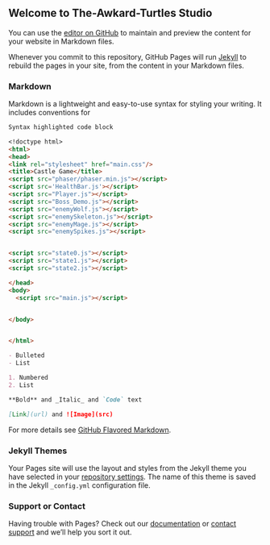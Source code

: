 ## Welcome to The-Awkard-Turtles Studio

You can use the [editor on GitHub](https://github.com/amr5572/The-Awkward-Turtles/edit/master/README.md) to maintain and preview the content for your website in Markdown files.

Whenever you commit to this repository, GitHub Pages will run [Jekyll](https://jekyllrb.com/) to rebuild the pages in your site, from the content in your Markdown files.

### Markdown

Markdown is a lightweight and easy-to-use syntax for styling your writing. It includes conventions for

```markdown
Syntax highlighted code block

<!doctype html>
<html>
<head>
<link rel="stylesheet" href="main.css"/>
<title>Castle Game</title>
<script src="phaser/phaser.min.js"></script>
<script src='HealthBar.js'></script>
<script src="Player.js"></script>
<script src="Boss_Demo.js"></script>
<script src="enemyWolf.js"></script>
<script src="enemySkeleton.js"></script>
<script src="enemyMage.js"></script>
<script src="enemySpikes.js"></script>


<script src="state0.js"></script>
<script src="state1.js"></script>
<script src="state2.js"></script>

</head>
<body>
  <script src="main.js"></script>


</body>


</html>

- Bulleted
- List

1. Numbered
2. List

**Bold** and _Italic_ and `Code` text

[Link](url) and ![Image](src)
```

For more details see [GitHub Flavored Markdown](https://guides.github.com/features/mastering-markdown/).

### Jekyll Themes

Your Pages site will use the layout and styles from the Jekyll theme you have selected in your [repository settings](https://github.com/amr5572/The-Awkward-Turtles/settings). The name of this theme is saved in the Jekyll `_config.yml` configuration file.

### Support or Contact

Having trouble with Pages? Check out our [documentation](https://help.github.com/categories/github-pages-basics/) or [contact support](https://github.com/contact) and we’ll help you sort it out.

